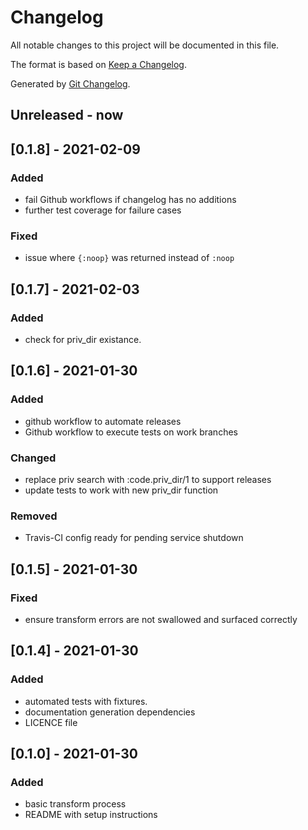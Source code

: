 # Changelog

All notable changes to this project will be documented in this file.

The format is based on [Keep a Changelog](https://keepachangelog.com/en/1.0.0/).

Generated by [Git Changelog](https://github.com/uptech/git-cl).


## Unreleased - now


## [0.1.8] - 2021-02-09

### Added
- fail Github workflows if changelog has no additions
- further test coverage for failure cases

### Fixed
- issue where `{:noop}` was returned instead of `:noop`


## [0.1.7] - 2021-02-03

### Added
- check for priv_dir existance.


## [0.1.6] - 2021-01-30

### Added
- github workflow to automate releases
- Github workflow to execute tests on work branches

### Changed
- replace priv search with :code.priv_dir/1 to support releases
- update tests to work with new priv_dir function

### Removed
- Travis-CI config ready for pending service shutdown


## [0.1.5] - 2021-01-30

### Fixed
- ensure transform errors are not swallowed and surfaced correctly


## [0.1.4] - 2021-01-30

### Added
- automated tests with fixtures.
- documentation generation dependencies
- LICENCE file


## [0.1.0] - 2021-01-30

### Added
- basic transform process
- README with setup instructions

